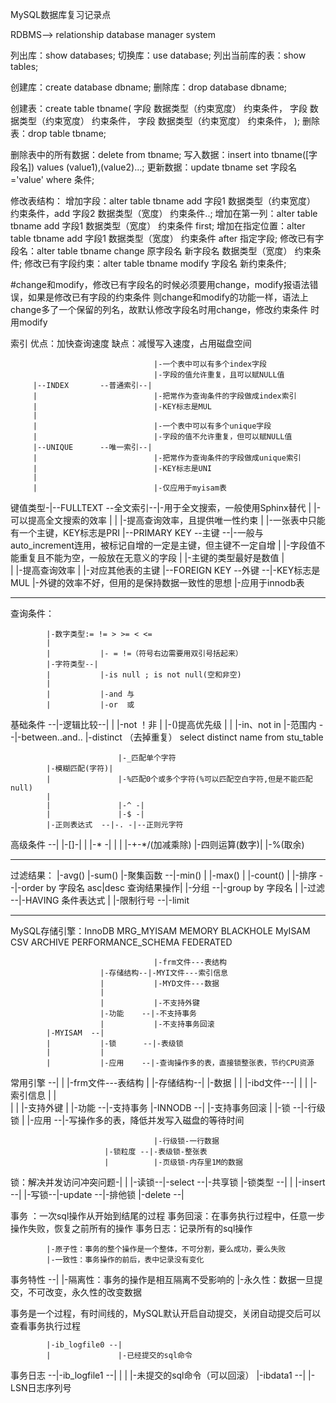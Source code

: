 MySQL数据库复习记录点

RDBMS--> relationship database manager system

列出库：show databases;
切换库：use database;
列出当前库的表：show tables;

创建库：create database dbname;
删除库：drop database dbname;

创建表：create table tbname(
字段 数据类型（约束宽度） 约束条件，
字段 数据类型（约束宽度） 约束条件，
字段 数据类型（约束宽度） 约束条件，
);
删除表：drop table tbname;

删除表中的所有数据：delete from tbname;
写入数据：insert into tbname([字段名]) values (value1),(value2)...;
更新数据：update tbname set 字段名='value' where 条件;

修改表结构：
增加字段：alter table tbname add 字段1 数据类型（约束宽度） 约束条件，add 字段2 数据类型（宽度） 约束条件..;
增加在第一列：alter table tbname add 字段1 数据类型（宽度） 约束条件 first;
增加在指定位置：alter table tbname add 字段1 数据类型（宽度） 约束条件 after 指定字段;
修改已有字段名：alter table tbname change 原字段名 新字段名 数据类型（宽度） 约束条件;
修改已有字段约束：alter table tbname modify 字段名 新约束条件;

#change和modify，修改已有字段名的时候必须要用change，modify报语法错误，如果是修改已有字段的约束条件
则change和modify的功能一样，语法上change多了一个保留的列名，故默认修改字段名时用change，修改约束条件
时用modify

索引
优点：加快查询速度
缺点：减慢写入速度，占用磁盘空间


                                    |-一个表中可以有多个index字段
                                    |-字段的值允许重复，且可以赋NULL值
         |--INDEX       --普通索引--|
         |                          |-把常作为查询条件的字段做成index索引
         |                          |-KEY标志是MUL
         |
         |                          |-一个表中可以有多个unique字段
         |                          |-字段的值不允许重复，但可以赋NULL值
         |--UNIQUE      --唯一索引--|
         |                          |-把常作为查询条件的字段做成unique索引
         |                          |-KEY标志是UNI
         |
         |                          |-仅应用于myisam表
键值类型-|--FULLTEXT    --全文索引--|-用于全文搜索，一般使用Sphinx替代
         |                          |-可以提高全文搜索的效率
         |
         |                          |-提高查询效率，且提供唯一性约束
         |                          |-一张表中只能有一个主键，KEY标志是PRI
         |--PRIMARY KEY --主键    --|-一般与auto_increment连用，被标记自增的一定是主键，但主键不一定自增
         |                          |-字段值不能重复且不能为空，一般放在无意义的字段
         |                          |-主键的类型最好是数值
         |                          
         |                          |-提高查询效率
         |                          |-对应其他表的主键
         |--FOREIGN KEY --外键    --|-KEY标志是MUL
                                    |-外键的效率不好，但用的是保持数据一致性的思想
                                    |-应用于innodb表

---------------------------------------------------------------------------------------------------------

查询条件：

            |-数字类型:= != > >= < <=
            |
            |           |- = !=（符号右边需要用双引号括起来）
            |-字符类型--|
            |           |-is null ; is not null(空和非空)
            |
            |           |-and 与
            |           |-or  或
基础条件  --|-逻辑比较--|
            |           |-not ！非
            |           |-()提高优先级
            |
            |           |-in、not in
            |-范围内  --|-between..and..
                        |-distinct （去掉重复） select distinct name from stu_table

                            |-_匹配单个字符
            |-模糊匹配(字符)|
            |               |-%匹配0个或多个字符(%可以匹配空白字符,但是不能匹配null)
            |
            |               |-^ -|
            |               |-$ -|  
            |-正则表达式  --|-. -|--正则元字符
高级条件  --|               |-[]-|
            |               |-* -|
            |
            |               |-+-*/(加减乘除)
            |-四则运算(数字)|
                            |-%(取余)
           
--------------------------------------------------------------------------------------------------------
过滤结果：
                            |-avg()
                            |-sum()
            |-聚集函数    --|-min()
            |               |-max()
            |               |-count()
            |
            |-排序        --|-order by 字段名 asc|desc
查询结果操作|
            |-分组        --|-group by 字段名
            |
            |-过滤        --|-HAVING 条件表达式
            |
            |-限制行号    --|-limit

--------------------------------------------------------------------------------------------------------
MySQL存储引擎：InnoDB MRG_MYISAM MEMORY BLACKHOLE MyISAM CSV ARCHIVE PERFORMANCE_SCHEMA FEDERATED





                                    |-frm文件---表结构
                        |-存储结构--|-MYI文件---索引信息
                        |           |-MYD文件---数据
                        |
                        |           |-不支持外键
                        |-功能    --|-不支持事务
                        |           |-不支持事务回滚
            |-MYISAM  --|
            |           |-锁      --|-表级锁
            |           |
            |           |-应用    --|-查询操作多的表，直接锁整张表，节约CPU资源
常用引擎  --|
            |                       |-frm文件---表结构
            |           |-存储结构--|           |-数据
            |           |           |-ibd文件---|
            |           |                       |-索引信息
            |           |   
            |           |           |-支持外键
            |           |-功能    --|-支持事务
            |-INNODB  --|           |-支持事务回滚
                        |
                        |-锁      --|-行级锁
                        |
                        |-应用    --|-写操作多的表，降低并发写入磁盘的等待时间


                                    |-行级锁-一行数据
                         |-锁粒度 --|-表级锁-整张表
                         |          |-页级锁-内存里1M的数据
锁：解决并发访问冲突问题-|
                         |          |-读锁--|-select  --|-共享锁
                         |-锁类型 --|
                                    |       |-insert  --|
                                    |-写锁--|-update  --|-排他锁
                                            |-delete  --|


事务    ：一次sql操作从开始到结尾的过程
事务回滚：在事务执行过程中，任意一步操作失败，恢复之前所有的操作
事务日志：记录所有的sql操作

            |-原子性：事务的整个操作是一个整体，不可分割，要么成功，要么失败
            |-一致性：事务操作的前后，表中记录没有变化
事务特性  --|
            |-隔离性：事务的操作是相互隔离不受影响的
            |-永久性：数据一旦提交，不可改变，永久性的改变数据

事务是一个过程，有时间线的，MySQL默认开启自动提交，关闭自动提交后可以查看事务执行过程

            |-ib_logfile0 --|
            |               |-已经提交的sql命令
事务日志  --|-ib_logfile1 --|
            |
            |               |-未提交的sql命令（可以回滚）
            |-ibdata1     --|
                            |-LSN日志序列号
